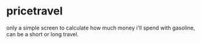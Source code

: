 # pricetravel
 only a simple screen to calculate how much money i'll spend with gasoline, can be a short or long travel.
